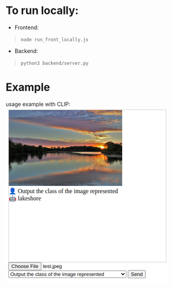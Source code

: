 # To run locally:
- Frontend:
> `node run_front_locally.js`

- Backend:
> `python3 backend/server.py`


# Example
usage example with CLIP:
![alt text](example_clip.png)